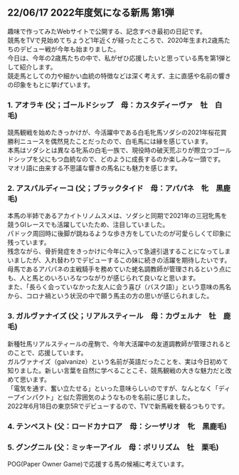 ##  22/06/17  2022年度気になる新馬 第1弾 
趣味で作ってみたWebサイトで公開する、記念すべき最初の日記です。<br>
競馬をTVで見始めてちょうど1年近くが経ったところで、2020年生まれ2歳馬たちのデビュー戦が今年も始まりました。<br>
今日は、今年の2歳馬たちの中で、私がぜひ応援したいと思っている馬を第1弾として紹介します。<br>
競走馬としての力や細かい血統の特徴などは深く考えず、主に直感や名前の響きの印象をもとに挙げています。<br>

### 1. アオラキ (父；ゴールドシップ　母：カスタディーヴァ　牡　白毛)<br>
競馬観戦を始めたきっかけが、今活躍中である白毛牝馬ソダシの2021年桜花賞勝利ニュースを偶然見たことだったので、白毛馬には縁を感じています。<br>
本馬はソダシとは異なる牝系の白毛一族で、現役時の破天荒ぶりが際立つゴールドシップを父にもつ血統なので、どのように成長するのか楽しみな一頭です。<br>
マオリ語に由来する不思議な響きの馬名にも魅力を感じます。<br>

### 2. アスパルディーコ (父；ブラックタイド　母：アパパネ　牝　黒鹿毛)<br> 
本馬の半姉であるアカイトリノムスメは、ソダシと同期で2021年の三冠牝馬を競うGIレースでも活躍していたため、注目していました。<br>
パドック周回時に後脚が跳ねるような歩き方をしていたのが可愛らしくて印象に残っています。<br>
残念ながら、骨折発症をきっかけに今年に入って急遽引退することになってしまいましたが、入れ替わりでデビューするこの妹に続きの活躍を期待したいです。<br>
母馬であるアパパネの主戦騎手を務めていた蛯名調教師が管理されるという点にも、人と馬とのいろいろなつながりが感じられて良いなと思います。<br>
また、「長らく会っていなかった友人に会う喜び（バスク語）」という意味の馬名から、コロナ禍という状況の中で願う馬主の方の思いが感じられました。<br>

### 3. ガルヴァナイズ (父；リアルスティール　母：カヴェルナ　牡　鹿毛)<br> 
新種牡馬リアルスティールの産駒で、今年大活躍中の友道調教師が管理されるとのことで、応援しています。<br>
ガルヴァナイズ（galvanize）という名前が英語だったことを、実は今日初めて知りました。新しい言葉を自然に学べることこそ、競馬観戦の大きな魅力だと改めて思います。<br>
「電気を通す、奮い立たせる」といった意味らしいのですが、なんとなく「ディープインパクト」と似た雰囲気のようなものを名前に感じました。<br>
2022年6月18日の東京5Rでデビューするので、TVで新馬戦を観るつもりです。<br>
 
### 4. テンペスト (父：ロードカナロア　母：シーザリオ　牝　黒鹿毛)<br> 


### 5. グングニル (父：ミッキーアイル　母：ポリリズム　牡　栗毛)<br> 


POG(Paper Owner Game)で応援する馬の候補に考えています。


